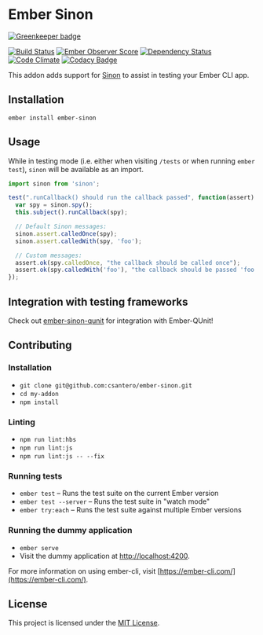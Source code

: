 Ember Sinon
===========

[![Greenkeeper badge](https://badges.greenkeeper.io/csantero/ember-sinon.svg)](https://greenkeeper.io/)

[![Build Status](https://travis-ci.org/csantero/ember-sinon.svg?branch=master)](https://travis-ci.org/csantero/ember-sinon)
[![Ember Observer Score](http://emberobserver.com/badges/ember-sinon.svg)](http://emberobserver.com/addons/ember-sinon)
[![Dependency Status](https://www.versioneye.com/user/projects/56c7c42a18b27104252dcb49/badge.svg?style=flat)](https://www.versioneye.com/user/projects/56c7c42a18b27104252dcb49)
[![Code Climate](https://codeclimate.com/github/csantero/ember-sinon/badges/gpa.svg)](https://codeclimate.com/github/csantero/ember-sinon)
[![Codacy Badge](https://api.codacy.com/project/badge/grade/b6e21f46906b4847907956ea4806cfa9)](https://www.codacy.com/app/hawker-jordan/ember-sinon)

This addon adds support for [Sinon](https://github.com/cjohansen/Sinon.JS) to assist in testing your Ember CLI app.

Installation
------------------------------------------------------------------------------

```
ember install ember-sinon
```


Usage
------------------------------------------------------------------------------

While in testing mode (i.e. either when visiting `/tests` or when running `ember test`), `sinon` will be available as an import.

```js
import sinon from 'sinon';

test(".runCallback() should run the callback passed", function(assert) {
  var spy = sinon.spy();
  this.subject().runCallback(spy);

  // Default Sinon messages:
  sinon.assert.calledOnce(spy);
  sinon.assert.calledWith(spy, 'foo');

  // Custom messages:
  assert.ok(spy.calledOnce, "the callback should be called once");
  assert.ok(spy.calledWith('foo'), "the callback should be passed 'foo' as an argument");
});
```

## Integration with testing frameworks

Check out [ember-sinon-qunit](https://github.com/elwayman02/ember-sinon-qunit) for integration with Ember-QUnit!

Contributing
------------------------------------------------------------------------------

### Installation

* `git clone git@github.com:csantero/ember-sinon.git`
* `cd my-addon`
* `npm install`

### Linting

* `npm run lint:hbs`
* `npm run lint:js`
* `npm run lint:js -- --fix`

### Running tests

* `ember test` – Runs the test suite on the current Ember version
* `ember test --server` – Runs the test suite in "watch mode"
* `ember try:each` – Runs the test suite against multiple Ember versions

### Running the dummy application

* `ember serve`
* Visit the dummy application at [http://localhost:4200](http://localhost:4200).

For more information on using ember-cli, visit [https://ember-cli.com/](https://ember-cli.com/).

License
------------------------------------------------------------------------------

This project is licensed under the [MIT License](LICENSE.md).
